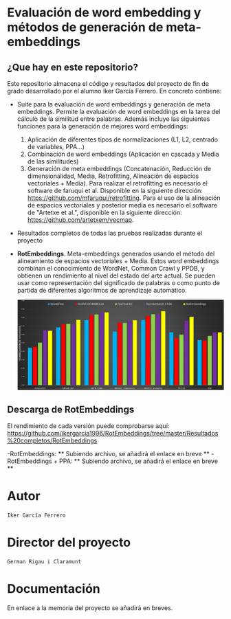 
# Evaluación de word embedding y métodos de generación de meta-embeddings

## ¿Que hay en este repositorio?
Este repositorio almacena el código y resultados del proyecto de fin de grado desarrollado por el alumno Iker García Ferrero. En concreto contiene:

  - Suite para la evaluación de word embeddings y generación de meta embeddings.
		 Permite la evaluación de word embeddings en la tarea del cálculo de la similitud entre palabras. Además incluye las siguientes funciones para la generación de mejores word embeddings: 
	 
	 1. Aplicación de diferentes tipos de normalizaciones (L1, L2, centrado de variables, PPA...)
	 2. Combinación de word embeddings (Aplicación en cascada y Media de las similitudes)
	 3. Generación de meta embeddings (Concatenación, Reducción de dimensionalidad, Media, Retrofitting, Alineación  de espacios vectoriales + Media). Para realizar el retrofitting es necesario el software de faruqui et al. Disponible en la siguiente dirección: https://github.com/mfaruqui/retrofitting. Para el uso de la alineación de espacios vectoriales y posterior media es necesario el software de "Artetxe et al.", disponible en la siguiente dirección: https://github.com/artetxem/vecmap.

- Resultados completos de todas las pruebas realizadas durante el proyecto
- **RotEmbeddings**. Meta-embeddings generados usando el método del alineamiento de espacios vectoriales + Media. Estos word embeddings combinan el conocimiento de WordNet, Common Crawl y PPDB, y obtienen un rendimiento al nivel del estado del arte actual. Se pueden usar como representación del significado de palabras o como punto de partida de diferentes algoritmos de aprendizaje automático. 

    ![Comparativa entre RotEmbeddings y otros word embeddings](https://raw.githubusercontent.com/ikergarcia1996/RotEmbeddings/master/Resultados%20completos/---%20Resultados%20en%20otros%20formatos%20%28ods,%20xlsx...%29%20---/Comparativa.jpg)
    
    
## Descarga de RotEmbeddings
El rendimiento de cada versión puede comprobarse aquí: https://github.com/ikergarcia1996/RotEmbeddings/tree/master/Resultados%20completos/RotEmbeddings

-RotEmbeddings: ** Subiendo archivo, se añadirá el enlace en breve **
-RotEmbeddings + PPA: ** Subiendo archivo, se añadirá el enlace en breve **

# Autor

```
Iker García Ferrero
```

# Director del proyecto
```
German Rigau i Claramunt
```

# Documentación

En enlace a la memoria del proyecto se añadirá en breves. 
